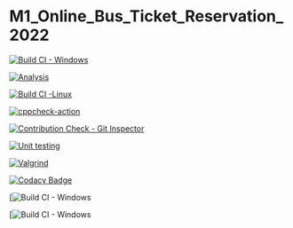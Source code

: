 # M1_Online_Bus_Ticket_Reservation_2022


[![Build CI - Windows](https://github.com/Varma2324/M1_Online_Ticket_Booking_2022/actions/workflows/Build_Windows.yml/badge.svg)](https://github.com/Varma2324/M1_Online_Ticket_Booking_2022/actions/workflows/Build_Windows.yml)


[![Analysis](https://github.com/Varma2324/M1_Online_Ticket_Booking_2022/actions/workflows/Analysis.yml/badge.svg)](https://github.com/Varma2324/M1_Online_Ticket_Booking_2022/actions/workflows/Analysis.yml)


[![Build CI -Linux](https://github.com/Varma2324/M1_Online_Ticket_Booking_2022/actions/workflows/c-cpp.yml/badge.svg)](https://github.com/Varma2324/M1_Online_Ticket_Booking_2022/actions/workflows/c-cpp.yml)


[![cppcheck-action](https://github.com/Varma2324/M1_Online_Ticket_Booking_2022/actions/workflows/cppcheck-action.yml/badge.svg)](https://github.com/Varma2324/M1_Online_Ticket_Booking_2022/actions/workflows/cppcheck-action.yml)


[![Contribution Check - Git Inspector](https://github.com/Varma2324/M1_Online_Ticket_Booking_2022/actions/workflows/git_inspector.yml/badge.svg)](https://github.com/Varma2324/M1_Online_Ticket_Booking_2022/actions/workflows/git_inspector.yml)

[![Unit testing](https://github.com/Varma2324/M1_Online_Ticket_Booking_2022/actions/workflows/unit-test.yml/badge.svg)](https://github.com/Varma2324/M1_Online_Ticket_Booking_2022/actions/workflows/unit-test.yml)

[![Valgrind](https://github.com/Varma2324/M1_Online_Ticket_Booking_2022/actions/workflows/valgrind.yml/badge.svg)](https://github.com/Varma2324/M1_Online_Ticket_Booking_2022/actions/workflows/valgrind.yml)


[![Codacy Badge](https://app.codacy.com/project/badge/Grade/628dd112c1484257b9b9e7b21863d56a)](https://www.codacy.com/gh/Varma2324/M1_Online_Ticket_Booking_2022/dashboard?utm_source=github.com&amp;utm_medium=referral&amp;utm_content=Varma2324/M1_Online_Ticket_Booking_2022&amp;utm_campaign=Badge_Grade)

[![Build CI - Windows](https://api.codiga.io/project/32367/score/svg) 

[![Build CI - Windows](https://api.codiga.io/project/32367/status/svg)
